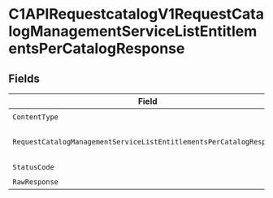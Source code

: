 # C1APIRequestcatalogV1RequestCatalogManagementServiceListEntitlementsPerCatalogResponse


## Fields

| Field                                                                                                                                                                 | Type                                                                                                                                                                  | Required                                                                                                                                                              | Description                                                                                                                                                           |
| --------------------------------------------------------------------------------------------------------------------------------------------------------------------- | --------------------------------------------------------------------------------------------------------------------------------------------------------------------- | --------------------------------------------------------------------------------------------------------------------------------------------------------------------- | --------------------------------------------------------------------------------------------------------------------------------------------------------------------- |
| `ContentType`                                                                                                                                                         | *string*                                                                                                                                                              | :heavy_check_mark:                                                                                                                                                    | N/A                                                                                                                                                                   |
| `RequestCatalogManagementServiceListEntitlementsPerCatalogResponse`                                                                                                   | [*shared.RequestCatalogManagementServiceListEntitlementsPerCatalogResponse](../../models/shared/requestcatalogmanagementservicelistentitlementspercatalogresponse.md) | :heavy_minus_sign:                                                                                                                                                    | The RequestCatalogManagementServiceListEntitlementsPerCatalogResponse message contains a list of results and a nextPageToken if applicable.<br/>                      |
| `StatusCode`                                                                                                                                                          | *int*                                                                                                                                                                 | :heavy_check_mark:                                                                                                                                                    | N/A                                                                                                                                                                   |
| `RawResponse`                                                                                                                                                         | [*http.Response](https://pkg.go.dev/net/http#Response)                                                                                                                | :heavy_minus_sign:                                                                                                                                                    | N/A                                                                                                                                                                   |